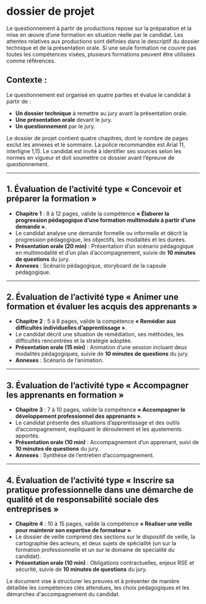 # dossier de projet

Le questionnement à partir de productions repose sur la préparation et la mise en œuvre d’une formation en situation réelle par le candidat. Les attentes relatives aux productions sont définies dans le descriptif du dossier technique et de la présentation orale. Si une seule formation ne couvre pas toutes les compétences visées, plusieurs formations peuvent être utilisées comme références.

## Contexte :

Le questionnement est organisé en quatre parties et évalue le candidat à partir de :

-   **Un dossier technique** à remettre au jury avant la présentation orale.
-   **Une présentation orale** devant le jury.
-   **Un questionnement** par le jury.

Le dossier de projet contient quatre chapitres, dont le nombre de pages exclut les annexes et le sommaire. La police recommandée est Arial 11, interligne 1,15. Le candidat est invité à identifier ses sources selon les normes en vigueur et doit soumettre ce dossier avant l’épreuve de questionnement.

----------

## 1. Évaluation de l’activité type « Concevoir et préparer la formation »

-   **Chapitre 1** : 8 à 12 pages, valide la compétence **« Élaborer la progression pédagogique d’une formation multimodale à partir d’une demande »**.
-   Le candidat analyse une demande formelle ou informelle et décrit la progression pédagogique, les objectifs, les modalités et les durées.
-   **Présentation orale (20 min)** : Présentation d’un scénario pédagogique en multimodalité et d’un plan d’accompagnement, suivie de **10 minutes de questions** du jury.
-   **Annexes** : Scénario pédagogique, storyboard de la capsule pédagogique.

----------

## 2. Évaluation de l’activité type « Animer une formation et évaluer les acquis des apprenants »

-   **Chapitre 2** : 5 à 8 pages, valide la compétence **« Remédier aux difficultés individuelles d’apprentissage »**.
-   Le candidat décrit une situation de remédiation, ses méthodes, les difficultés rencontrées et la stratégie adoptée.
-   **Présentation orale (15 min)** : Animation d’une session incluant deux modalités pédagogiques, suivie de **10 minutes de questions** du jury.
-   **Annexes** : Scénario de l’animation.

----------

## 3. Évaluation de l’activité type « Accompagner les apprenants en formation »

-   **Chapitre 3** : 7 à 10 pages, valide la compétence **« Accompagner le développement professionnel des apprenants »**.
-   Le candidat présente des situations d’apprentissage et des outils d’accompagnement, expliquant le déroulement et les ajustements apportés.
-   **Présentation orale (10 min)** : Accompagnement d’un apprenant, suivi de **10 minutes de questions** du jury.
-   **Annexes** : Synthèse de l’entretien d’accompagnement.

----------

## 4. Évaluation de l’activité type « Inscrire sa pratique professionnelle dans une démarche de qualité et de responsabilité sociale des entreprises »

-   **Chapitre 4** : 10 à 15 pages, valide la compétence **« Réaliser une veille pour maintenir son expertise de formateur »**.
-   Le dossier de veille comprend des sections sur le dispositif de veille, la cartographie des acteurs, et deux sujets de spécialité (un sur la formation professionnelle et un sur le domaine de spécialité du candidat).
-   **Présentation orale (10 min)** : Obligations contractuelles, enjeux RSE et sécurité, suivie de **10 minutes de questions** du jury.

Le document vise à structurer les preuves et à présenter de manière détaillée les compétences clés attendues, les choix pédagogiques et les démarches d'accompagnement du candidat.


<!--stackedit_data:
eyJoaXN0b3J5IjpbMTg5NzY5NTE4MywtMTI1NjM5NTM4NywtMT
gwODUwODYwNF19
-->